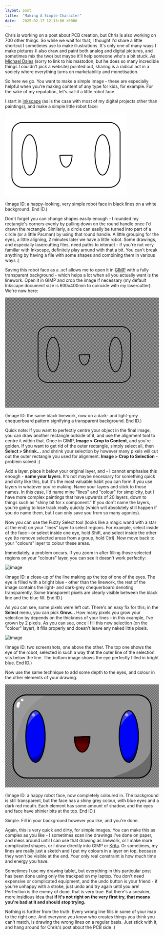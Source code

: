 ```yaml
---
layout: post
title:  "Making A Simple Character"
date:   2025-02-17 12:13:00 +0000
---
```

Chris is working on a post about PCB creation, but Chris is also working on 700 other things. So while we wait for that, I thought I'd share a little shortcut I sometimes use to make illustrations. It's only one of many ways I make pictures (I also draw and paint both analog and digital pictures, and sometimes mix the two) but maybe it'll help someone who's a bit stuck. As [Michael Dales](https://mastodon.me.uk/@michael@mynameismwd.org) (sorry to link to his mastodon, but he does so many incredible things I couldn't pick a website) pointed out, sharing is a radical act in a society where everything turns on marketability and monetisation.

So here we go. You want to make a simple image - these are especially helpful when you're making content of any type for kids, for example. For the sake of my reputation, let's call it a little robot face.

I start in [Inkscape](https://inkscape.org/) (as is the case with most of my digital projects other than paintings), and make a simple little robot face:

![image](https://github.com/STEAMengineers/STEAMengineers.github.io/blob/main/assets/images/for%20blog%20posts/robot%20face.png?raw=true)

(Image ID: a happy-looking, very simple robot face in black lines on a white background. End ID.)

Don't forget you can change shapes easily enough - I rounded my rectangle's corners evenly by pulling down on the round handle once I'd drawn the rectangle. Similarly, a circle can easily be turned into part of a circle (or a little Pacman) by using that round handle. A little grouping for the eyes, a little aligning, 2 minutes later we have a little robot. Some drawings, and especially lasercutting files, need paths to interact - if you're not very familiar with Inkscape, definitely play around with that a bit. You can't break anything by having a file with some shapes and combining them in various ways :)

Saving this robot face as a .xcf allows me to open it in [GIMP](https://www.gimp.org/) with a fully transparent background - which helps a lot when all you actually want is the linework. Open it in GIMP and crop the image if necessary (my default Inkscape document size is 600x400mm to coincide with my lasercutter). We're now here:

![image](https://github.com/STEAMengineers/STEAMengineers.github.io/blob/main/assets/images/for%20blog%20posts/robot%20face%20transp%20bg.png?raw=true)

(Image ID: the same black linework, now on a dark- and light-grey chequerboard pattern signifying a transparent background. End ID.)

Quick note: If you want to perfectly centre your object in the final image, you can draw another rectangle outside of it, and use the alignment tool to centre it within that. Once in GIMP, **Image &gt; Crop to Content**, and you're golden. If you want to get rid of the outer rectangle, simply select all, then **Select &gt; Shrink...** and shrink your selection by however many pixels will cut out the outer rectangle you used for alignment. **Image &gt; Crop to Selection** - problem solved :)

Add a layer, place it below your original layer, and - I cannot emphasise this enough - **name your layers**. It's not maybe necessary for something quick and dirty like this, but it's the most valuable habit you can form if you use layers in whatever you're making. Name your layers and stick to those names. In this case, I'd name mine "lines" and "colour" for simplicity, but I have more complex paintings that have upwards of 20 layers, down to things such as "shiny bit for x component." If you don't name the layers, you're going to lose track really quickly (which will absolutely still happen if you do name them, but I can only save you from so many agonies).

Now you can use the Fuzzy Select tool (looks like a magic wand with a star at the end) on your "lines" layer to select regions. For example, select inside of the face - or select inside one eye, hold Shift, and select inside the other eye (to remove selected areas from a group, hold Ctrl). Now move back to your "colours" layer to colour these areas.

Immediately, a problem occurs. If you zoom in after filling those selected regions on your "colours" layer, you can see it doesn't work perfectly:

![image](https://github.com/user-attachments/assets/60eabf7e-6a96-42a2-b32d-55dd8e1c478a)

(Image ID: a close-up of the line making up the top of one of the eyes. The eye is filled with a bright blue - other than the linework, the rest of the image contains the light- and dark-grey chequerboard denoting transparently. Some transparent pixels are clearly visible between the black line and the blue fill. End ID.)

As you can see, some pixels were left out. There's an easy fix for this; in the **Select** menu, you can pick **Grow...** How many pixels you grow your selection by depends on the thickness of your lines - in this example, I've grown by 2 pixels. As you can see, once I fill this new selection (on the "colour" layer), it fills properly and doesn't leave any naked little pixels.

![image](https://github.com/user-attachments/assets/31d1b9ea-8e76-482c-9693-4c631f0171d2)

(Image ID: two screenshots, one above the other. The top one shows the eye of the robot, selected in such a way that the outer line of the selection sits below the line. The bottom image shows the eye perfectly filled in bright blue. End ID.)

Now use the same technique to add some depth to the eyes, and colour in the other elements of your drawing. 

![image](https://github.com/STEAMengineers/STEAMengineers.github.io/blob/main/assets/images/for%20blog%20posts/robot%20face%20coloured.png?raw=true)

(Image ID: a happy robot face, now completely coloured in. The background is still transparent, but the face has a shiny grey colour, with blue eyes and a dark red mouth. Each element has some amount of shadow, and the eyes and face have shinier bits at the top. End ID.)

Simple. Fill in your background however you like, and you're done. 

Again, this is very quick and dirty, for simple images. You can make this as complex as you like - I sometimes scan line drawings I've done on paper, and mess around until I can use that drawing as linework, or I make more complicated shapes, or I draw directly into GIMP or [Krita](https://krita.org/en/). Or sometimes, my lines are really just a sketch and I put my colours in a layer on top, because they won't be visible at the end. Your only real constraint is how much time and energy you have.

Sometimes I use my drawing tablet, but everything in this particular post has been done using only the trackpad on my laptop. You don't need expensive or complicated equipment, and the undo button is your friend - if you're unhappy with a stroke, just undo and try again until you are! Perfection is the enemy of done, that is very true. But there's a sneakier, more insidious idea that **if it's not right on the very first try, that means you're bad at it and should stop trying.**

Nothing is further from the truth. Every wrong line fills in some of your map to the right one. And everyone you know who creates things you think you can't match, is drawing the wrong lines on a regular basis. Just stick with it, and hang around for Chris's post about the PCB side :)
